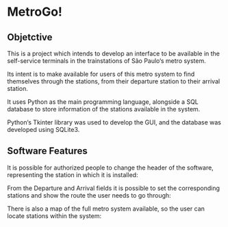 # MetroGo!

## Objetctive
This is a project which intends to develop an interface to be available in the self-service terminals in the trainstations of São Paulo‘s metro system.

Its intent is to make available for users of this metro system to find themselves through the stations, from their departure station to their arrival station.

It uses Python as the main programming language, alongside a SQL database to store information of the stations available in the system.

Python‘s Tkinter library was used to develop the GUI, and the database was developed using SQLite3.

## Software Features
It is possible for authorized people to change the header of the software, representing the station in which it is installed:



From the Departure and Arrival fields it is possible to set the corresponding stations and show the route the user needs to go through:



There is also a map of the full metro system available, so the user can locate stations within the system:


